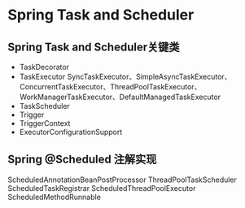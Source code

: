 # Spring Task and Scheduler
## Spring Task and Scheduler关键类
 - TaskDecorator
 - TaskExecutor  SyncTaskExecutor、SimpleAsyncTaskExecutor、ConcurrentTaskExecutor、ThreadPoolTaskExecutor、WorkManagerTaskExecutor、DefaultManagedTaskExecutor
 - TaskScheduler 
 - Trigger 
 - TriggerContext 
 - ExecutorConfigurationSupport
 
## Spring @Scheduled 注解实现
ScheduledAnnotationBeanPostProcessor
ThreadPoolTaskScheduler
ScheduledTaskRegistrar
ScheduledThreadPoolExecutor
ScheduledMethodRunnable